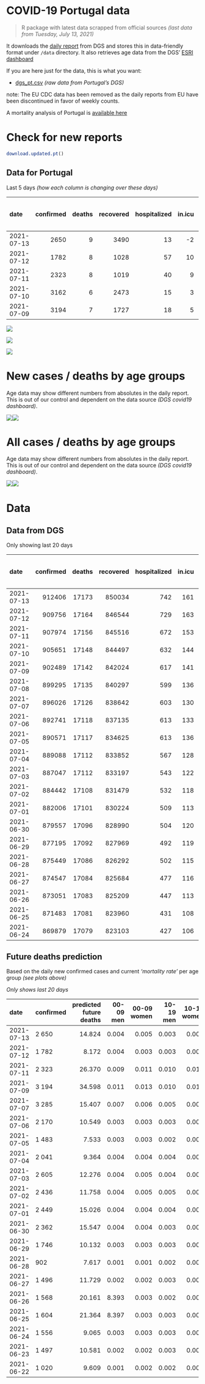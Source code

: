 COVID-19 Portugal data
================

> R package with latest data scrapped from official sources *(last data
> from Tuesday, July 13, 2021)*

It downloads the [daily
report](https://covid19.min-saude.pt/relatorio-de-situacao/) from DGS
and stores this in data-friendly format under `/data` directory. It also
retrieves age data from the DGS’ [ESRI
dashboard](https://covid19.min-saude.pt/ponto-de-situacao-atual-em-portugal/)

If you are here just for the data, this is what you want:

-   [dgs\_pt.csv](raw/master/data/dgs_pt.csv) *(raw data from Portugal’s
    DGS)*

note: The EU CDC data has been removed as the daily reports from EU have
been discontinued in favor of weekly counts.

A mortality analysis of Portugal is [available
here](https://averissimo.github.io/covid19-analysis/mortality.html)

# Check for new reports

``` r
download.updated.pt()
```

## Data for Portugal

Last 5 days *(how each column is changing over these days)*

| date       | confirmed | deaths | recovered | hospitalized | in.icu | first vaccine | second vaccine | confirmed m 00-09 | confirmed w 00-09 | confirmed m 10-19 | confirmed w 10-19 | confirmed m 20-29 | confirmed w 20-29 | confirmed m 30-39 | confirmed w 30-39 | confirmed m 40-49 | confirmed w 40-49 | confirmed m 50-59 | confirmed w 50-59 | confirmed m 60-69 | confirmed w 60-69 | confirmed m 70-79 | confirmed w 70-79 | confirmed m 80+ | confirmed w 80+ | death m 00-09 | death w 00-09 | death m 10-19 | death w 10-19 | death m 20-29 | death w 20-29 | death m 30-39 | death w 30-39 | death m 40-49 | death w 40-49 | death m 50-59 | death w 50-59 | death m 60-69 | death w 60-69 | death m 70-79 | death w 70-79 | death m 80+ | death w 80+ |
|:-----------|----------:|-------:|----------:|-------------:|-------:|--------------:|---------------:|------------------:|------------------:|------------------:|------------------:|------------------:|------------------:|------------------:|------------------:|------------------:|------------------:|------------------:|------------------:|------------------:|------------------:|------------------:|------------------:|----------------:|----------------:|--------------:|--------------:|--------------:|--------------:|--------------:|--------------:|--------------:|--------------:|--------------:|--------------:|--------------:|--------------:|--------------:|--------------:|--------------:|--------------:|------------:|------------:|
| 2021-07-13 |      2650 |      9 |      3490 |           13 |     -2 |         44659 |          73413 |               107 |               123 |               137 |               164 |               397 |               326 |               246 |               219 |               221 |               213 |               112 |               110 |                57 |                74 |                29 |                37 |              16 |              27 |             0 |             0 |             0 |             0 |             0 |             0 |             1 |             0 |             0 |             0 |             0 |             0 |             1 |             1 |             2 |             3 |           0 |           1 |
| 2021-07-12 |      1782 |      8 |      1028 |           57 |     10 |            NA |             NA |               101 |                88 |               119 |               127 |               228 |               201 |               195 |               173 |               141 |               120 |                70 |                83 |                24 |                48 |                15 |                28 |               5 |              19 |             0 |             0 |             0 |             0 |             0 |             0 |             0 |             0 |             0 |             0 |             0 |             0 |             0 |             0 |             2 |             0 |           4 |           2 |
| 2021-07-11 |      2323 |      8 |      1019 |           40 |      9 |            NA |             NA |                NA |                NA |                NA |                NA |                NA |                NA |                NA |                NA |                NA |                NA |                NA |                NA |                NA |                NA |                NA |                NA |              NA |              NA |            NA |            NA |            NA |            NA |            NA |            NA |            NA |            NA |            NA |            NA |            NA |            NA |            NA |            NA |            NA |            NA |          NA |          NA |
| 2021-07-10 |      3162 |      6 |      2473 |           15 |      3 |            NA |             NA |                NA |                NA |                NA |                NA |                NA |                NA |                NA |                NA |                NA |                NA |                NA |                NA |                NA |                NA |                NA |                NA |              NA |              NA |            NA |            NA |            NA |            NA |            NA |            NA |            NA |            NA |            NA |            NA |            NA |            NA |            NA |            NA |            NA |            NA |          NA |          NA |
| 2021-07-09 |      3194 |      7 |      1727 |           18 |      5 |            NA |             NA |                NA |                NA |                NA |                NA |                NA |                NA |                NA |                NA |                NA |                NA |                NA |                NA |                NA |                NA |                NA |                NA |              NA |              NA |            NA |            NA |            NA |            NA |            NA |            NA |            NA |            NA |            NA |            NA |            NA |            NA |            NA |            NA |            NA |            NA |          NA |          NA |

![](README_files/figure-gfm/totals-1.svg)<!-- -->

![](README_files/figure-gfm/differential-1.svg)<!-- -->

![](README_files/figure-gfm/differential_7days-1.svg)<!-- -->

# New cases / deaths by age groups

Age data may show different numbers from absolutes in the daily report.
This is out of our control and dependent on the data source *(DGS
covid19 dashboard)*.

![](README_files/figure-gfm/new_cases_deaths-1.svg)<!-- -->![](README_files/figure-gfm/new_cases_deaths-2.svg)<!-- -->

# All cases / deaths by age groups

Age data may show different numbers from absolutes in the daily report.
This is out of our control and dependent on the data source *(DGS
covid19 dashboard)*.

![](README_files/figure-gfm/total_cases_deaths-1.svg)<!-- -->![](README_files/figure-gfm/total_cases_deaths-2.svg)<!-- -->

# Data

## Data from DGS

Only showing last 20 days

| date       | confirmed | deaths | recovered | hospitalized | in.icu | confirmed m 00-09 | confirmed w 00-09 | confirmed m 10-19 | confirmed w 10-19 | confirmed m 20-29 | confirmed w 20-29 | confirmed m 30-39 | confirmed w 30-39 | confirmed m 40-49 | confirmed w 40-49 | confirmed m 50-59 | confirmed w 50-59 | confirmed m 60-69 | confirmed w 60-69 | confirmed m 70-79 | confirmed w 70-79 | confirmed m 80+ | confirmed w 80+ | death m 00-09 | death w 00-09 | death m 10-19 | death w 10-19 | death m 20-29 | death w 20-29 | death m 30-39 | death w 30-39 | death m 40-49 | death w 40-49 | death m 50-59 | death w 50-59 | death m 60-69 | death w 60-69 | death m 70-79 | death w 70-79 | death m 80+ | death w 80+ | first vaccine | second vaccine |
|:-----------|----------:|-------:|----------:|-------------:|-------:|------------------:|------------------:|------------------:|------------------:|------------------:|------------------:|------------------:|------------------:|------------------:|------------------:|------------------:|------------------:|------------------:|------------------:|------------------:|------------------:|----------------:|----------------:|--------------:|--------------:|--------------:|--------------:|--------------:|--------------:|--------------:|--------------:|--------------:|--------------:|--------------:|--------------:|--------------:|--------------:|--------------:|--------------:|------------:|------------:|--------------:|---------------:|
| 2021-07-13 |    912406 |  17173 |    850034 |          742 |    161 |             26682 |             25539 |             43701 |             44111 |             64964 |             71469 |             61955 |             71572 |             67628 |             83749 |             58252 |             73603 |             42975 |             46967 |             27258 |             30571 |           23616 |           47218 |             1 |             1 |             1 |             1 |             7 |             5 |            25 |            20 |            93 |            63 |           339 |           136 |          1077 |           471 |          2309 |          1366 |        5168 |        6090 |       5977771 |        3881746 |
| 2021-07-12 |    909756 |  17164 |    846544 |          729 |    163 |             26575 |             25416 |             43564 |             43947 |             64567 |             71143 |             61709 |             71353 |             67407 |             83536 |             58140 |             73493 |             42918 |             46893 |             27229 |             30534 |           23600 |           47191 |             1 |             1 |             1 |             1 |             7 |             5 |            24 |            20 |            93 |            63 |           339 |           136 |          1076 |           470 |          2307 |          1363 |        5168 |        6089 |       5933112 |        3808333 |
| 2021-07-11 |    907974 |  17156 |    845516 |          672 |    153 |             26474 |             25328 |             43445 |             43820 |             64339 |             70942 |             61514 |             71180 |             67266 |             83416 |             58070 |             73410 |             42894 |             46845 |             27214 |             30506 |           23595 |           47172 |             1 |             1 |             1 |             1 |             7 |             5 |            24 |            20 |            93 |            63 |           339 |           136 |          1076 |           470 |          2305 |          1363 |        5164 |        6087 |            NA |             NA |
| 2021-07-10 |    905651 |  17148 |    844497 |          632 |    144 |                NA |                NA |                NA |                NA |                NA |                NA |                NA |                NA |                NA |                NA |                NA |                NA |                NA |                NA |                NA |                NA |              NA |              NA |            NA |            NA |            NA |            NA |            NA |            NA |            NA |            NA |            NA |            NA |            NA |            NA |            NA |            NA |            NA |            NA |          NA |          NA |            NA |             NA |
| 2021-07-09 |    902489 |  17142 |    842024 |          617 |    141 |             26224 |             25035 |             43024 |             43381 |             63646 |             70288 |             61015 |             70711 |             66883 |             82971 |             57857 |             73150 |             42771 |             46729 |             27159 |             30430 |           23576 |           47119 |             1 |             1 |             1 |             1 |             7 |             5 |            24 |            20 |            93 |            63 |           338 |           136 |          1074 |           468 |          2302 |          1360 |        5162 |        6086 |            NA |             NA |
| 2021-07-08 |    899295 |  17135 |    840297 |          599 |    136 |                NA |                NA |                NA |                NA |                NA |                NA |                NA |                NA |                NA |                NA |                NA |                NA |                NA |                NA |                NA |                NA |              NA |              NA |            NA |            NA |            NA |            NA |            NA |            NA |            NA |            NA |            NA |            NA |            NA |            NA |            NA |            NA |            NA |            NA |          NA |          NA |            NA |             NA |
| 2021-07-07 |    896026 |  17126 |    838642 |          603 |    130 |             25922 |             24705 |             42588 |             42866 |             62825 |             69469 |             60424 |             70119 |             66370 |             82451 |             57651 |             72900 |             42634 |             46575 |             27097 |             30349 |           23546 |           47035 |             1 |             1 |             1 |             1 |             7 |             5 |            24 |            20 |            92 |            63 |           336 |           136 |          1074 |           468 |          2298 |          1359 |        5158 |        6082 |       5915601 |        3710093 |
| 2021-07-06 |    892741 |  17118 |    837135 |          613 |    133 |             25742 |             24552 |             42351 |             42626 |             62413 |             69088 |             60116 |             69823 |             66124 |             82162 |             57532 |             72751 |             42558 |             46488 |             27056 |             30306 |           23536 |           47010 |             1 |             1 |             1 |             1 |             7 |             5 |            24 |            20 |            92 |            63 |           335 |           136 |          1074 |           468 |          2296 |          1359 |        5156 |        6079 |       5771249 |        3513739 |
| 2021-07-05 |    890571 |  17117 |    834625 |          613 |    136 |             25657 |             24470 |             42220 |             42481 |             62105 |             68820 |             59900 |             69635 |             65929 |             81973 |             57443 |             72658 |             42527 |             46429 |             27028 |             30282 |           23524 |           46996 |             1 |             1 |             1 |             1 |             7 |             5 |            24 |            20 |            92 |            63 |           335 |           136 |          1074 |           468 |          2296 |          1359 |        5156 |        6078 |       5702799 |        3435821 |
| 2021-07-04 |    889088 |  17112 |    833852 |          567 |    128 |             25581 |             24396 |             42113 |             42368 |             61916 |             68643 |             59758 |             69495 |             65820 |             81851 |             57397 |             72592 |             42495 |             46405 |             27007 |             30259 |           23516 |           46987 |             1 |             1 |             1 |             1 |             7 |             5 |            24 |            20 |            92 |            63 |           335 |           136 |          1074 |           467 |          2295 |          1359 |        5154 |        6077 |       5662065 |        3398503 |
| 2021-07-03 |    887047 |  17112 |    833197 |          543 |    122 |             25473 |             24298 |             41958 |             42213 |             61657 |             68390 |             59564 |             69308 |             65667 |             81687 |             57326 |             72496 |             42459 |             46359 |             26984 |             30233 |           23507 |           46973 |             1 |             1 |             1 |             1 |             7 |             5 |            24 |            20 |            92 |            63 |           335 |           136 |          1074 |           467 |          2295 |          1359 |        5154 |        6077 |       5589854 |        3332199 |
| 2021-07-02 |    884442 |  17108 |    831479 |          532 |    118 |             25354 |             24174 |             41773 |             42025 |             61311 |             68101 |             59297 |             69039 |             65479 |             81472 |             57223 |             72394 |             42397 |             46309 |             26962 |             30199 |           23496 |           46950 |             1 |             1 |             1 |             1 |             7 |             5 |            24 |            20 |            92 |            63 |           335 |           136 |          1074 |           467 |          2295 |          1358 |        5152 |        6076 |       5506650 |        3249196 |
| 2021-07-01 |    882006 |  17101 |    830224 |          509 |    113 |             25246 |             24058 |             41575 |             41851 |             60965 |             67805 |             59046 |             68828 |             65298 |             81300 |             57135 |             72303 |             42344 |             46255 |             26939 |             30161 |           23484 |           46932 |             1 |             1 |             1 |             1 |             7 |             5 |            24 |            20 |            92 |            63 |           335 |           136 |          1074 |           467 |          2293 |          1358 |        5148 |        6075 |       5413040 |        3158425 |
| 2021-06-30 |    879557 |  17096 |    828990 |          504 |    120 |             25151 |             23951 |             41419 |             41707 |             60642 |             67492 |             58822 |             68616 |             65122 |             81079 |             57039 |             72185 |             42286 |             46189 |             26897 |             30119 |           23471 |           46907 |             1 |             1 |             1 |             1 |             7 |             5 |            24 |            20 |            92 |            63 |           335 |           136 |          1074 |           466 |          2291 |          1358 |        5147 |        6074 |       5270193 |        3019844 |
| 2021-06-29 |    877195 |  17092 |    827969 |          492 |    119 |             25045 |             23859 |             41271 |             41525 |             60342 |             67248 |             58608 |             68423 |             64927 |             80867 |             56923 |             72068 |             42233 |             46129 |             26862 |             30079 |           23451 |           46884 |             1 |             1 |             1 |             1 |             7 |             5 |            24 |            20 |            92 |            63 |           335 |           136 |          1074 |           466 |          2290 |          1358 |        5147 |        6071 |       5149017 |        2922293 |
| 2021-06-28 |    875449 |  17086 |    826292 |          502 |    115 |             24968 |             23794 |             41156 |             41404 |             60133 |             67060 |             58440 |             68262 |             64773 |             80716 |             56853 |             71981 |             42190 |             46082 |             26834 |             30051 |           23442 |           46869 |             1 |             1 |             1 |             1 |             7 |             5 |            24 |            20 |            92 |            63 |           335 |           136 |          1074 |           465 |          2289 |          1357 |        5146 |        6069 |       5086547 |        2870076 |
| 2021-06-27 |    874547 |  17084 |    825684 |          477 |    116 |             24947 |             23775 |             41088 |             41334 |             60041 |             66962 |             58357 |             68173 |             64694 |             80650 |             56799 |             71928 |             42165 |             46051 |             26824 |             30036 |           23432 |           46851 |             1 |             1 |             1 |             1 |             7 |             5 |            24 |            20 |            92 |            63 |           334 |           136 |          1074 |           465 |          2289 |          1357 |        5146 |        6068 |       5048460 |        2854857 |
| 2021-06-26 |    873051 |  17083 |    825209 |          447 |    113 |             24884 |             23716 |             40972 |             41241 |             59863 |             66802 |             58238 |             68047 |             64577 |             80513 |             56728 |             71843 |             42122 |             46002 |             26809 |             30015 |           23413 |           46829 |             1 |             1 |             1 |             1 |             7 |             5 |            24 |            20 |            92 |            63 |           334 |           136 |          1073 |           465 |          2289 |          1357 |        5146 |        6068 |       4987437 |        2817796 |
| 2021-06-25 |    871483 |  17081 |    823960 |          431 |    108 |            248816 |             23641 |             40872 |             41144 |             59690 |             66642 |             58085 |             67899 |             64458 |             80368 |             56658 |             71747 |             42087 |             45970 |             26785 |             29989 |           23398 |           46805 |             1 |             1 |             1 |             1 |             7 |             5 |            24 |            20 |            92 |            63 |           334 |           136 |          1073 |           465 |          2289 |          1356 |        5145 |        6068 |       4922099 |        2773507 |
| 2021-06-24 |    869879 |  17079 |    823103 |          427 |    106 |             24756 |             23574 |             40746 |             41026 |             59533 |             66473 |             57961 |             67760 |             64327 |             80236 |             56577 |             71642 |             42052 |             45919 |             26745 |             29964 |           23380 |           46789 |             1 |             1 |             1 |             1 |             7 |             5 |            24 |            20 |            92 |            63 |           334 |           136 |          1073 |           465 |          2289 |          1356 |        5144 |        6067 |       4858850 |        2725370 |

## Future deaths prediction

Based on the daily new confirmed cases and current *‘mortality rate’*
per age group *(see plots above)*

*Only shows last 20 days*

| date       | confirmed | predicted future deaths | 00-09 men | 00-09 women | 10-19 men | 10-19 women | 20-29 men | 20-29 women | 30-39 men | 30-39 women | 40-49 men | 40-49 women | 50-59 men | 50-59 women | 60-69 men | 60-69 women | 70-79 men | 70-79 women | 80+ men | 80+ women |
|:-----------|:----------|------------------------:|----------:|------------:|----------:|------------:|----------:|------------:|----------:|------------:|----------:|------------:|----------:|------------:|----------:|------------:|----------:|------------:|--------:|----------:|
| 2021-07-13 | 2 650     |                  14.824 |     0.004 |       0.005 |     0.003 |       0.004 |     0.043 |       0.023 |     0.099 |       0.061 |     0.304 |       0.160 |     0.652 |       0.203 |     1.428 |       0.742 |     2.457 |       1.653 |   3.501 |     3.482 |
| 2021-07-12 | 1 782     |                   8.172 |     0.004 |       0.003 |     0.003 |       0.003 |     0.025 |       0.014 |     0.079 |       0.048 |     0.194 |       0.090 |     0.407 |       0.153 |     0.601 |       0.481 |     1.271 |       1.251 |   1.094 |     2.451 |
| 2021-07-11 | 2 323     |                  26.370 |     0.009 |       0.011 |     0.010 |       0.010 |     0.075 |       0.046 |     0.201 |       0.131 |     0.527 |       0.335 |     1.240 |       0.480 |     3.083 |       1.163 |     4.659 |       3.396 |   4.158 |     6.836 |
| 2021-07-09 | 3 194     |                  34.598 |     0.011 |       0.013 |     0.010 |       0.012 |     0.088 |       0.057 |     0.238 |       0.165 |     0.705 |       0.391 |     1.199 |       0.462 |     3.433 |       1.544 |     5.252 |       3.619 |   6.565 |    10.834 |
| 2021-07-07 | 3 285     |                  15.407 |     0.007 |       0.006 |     0.005 |       0.005 |     0.044 |       0.027 |     0.124 |       0.083 |     0.338 |       0.217 |     0.693 |       0.275 |     1.905 |       0.872 |     3.473 |       1.921 |   2.188 |     3.224 |
| 2021-07-06 | 2 170     |                  10.549 |     0.003 |       0.003 |     0.003 |       0.003 |     0.033 |       0.019 |     0.087 |       0.053 |     0.268 |       0.142 |     0.518 |       0.172 |     0.777 |       0.592 |     2.372 |       1.072 |   2.626 |     1.806 |
| 2021-07-05 | 1 483     |                   7.533 |     0.003 |       0.003 |     0.002 |       0.003 |     0.020 |       0.012 |     0.057 |       0.039 |     0.150 |       0.092 |     0.268 |       0.122 |     0.802 |       0.241 |     1.779 |       1.028 |   1.751 |     1.161 |
| 2021-07-04 | 2 041     |                   9.364 |     0.004 |       0.004 |     0.004 |       0.004 |     0.028 |       0.018 |     0.078 |       0.052 |     0.210 |       0.123 |     0.413 |       0.177 |     0.902 |       0.461 |     1.948 |       1.162 |   1.970 |     1.806 |
| 2021-07-03 | 2 605     |                  12.276 |     0.004 |       0.005 |     0.004 |       0.004 |     0.037 |       0.020 |     0.108 |       0.075 |     0.259 |       0.162 |     0.599 |       0.188 |     1.554 |       0.501 |     1.864 |       1.519 |   2.407 |     2.966 |
| 2021-07-02 | 2 436     |                  11.758 |     0.004 |       0.005 |     0.005 |       0.004 |     0.037 |       0.021 |     0.101 |       0.059 |     0.249 |       0.129 |     0.512 |       0.168 |     1.328 |       0.542 |     1.948 |       1.698 |   2.626 |     2.322 |
| 2021-07-01 | 2 449     |                  15.026 |     0.004 |       0.004 |     0.004 |       0.003 |     0.035 |       0.022 |     0.090 |       0.059 |     0.242 |       0.166 |     0.559 |       0.218 |     1.454 |       0.662 |     3.558 |       1.877 |   2.845 |     3.224 |
| 2021-06-30 | 2 362     |                  15.547 |     0.004 |       0.004 |     0.003 |       0.004 |     0.032 |       0.017 |     0.086 |       0.054 |     0.268 |       0.159 |     0.675 |       0.216 |     1.328 |       0.602 |     2.965 |       1.787 |   4.377 |     2.966 |
| 2021-06-29 | 1 746     |                  10.132 |     0.003 |       0.003 |     0.003 |       0.003 |     0.023 |       0.013 |     0.068 |       0.045 |     0.212 |       0.114 |     0.407 |       0.161 |     1.078 |       0.471 |     2.372 |       1.251 |   1.970 |     1.935 |
| 2021-06-28 | 902       |                   7.617 |     0.001 |       0.001 |     0.002 |       0.002 |     0.010 |       0.007 |     0.033 |       0.025 |     0.109 |       0.050 |     0.314 |       0.098 |     0.627 |       0.311 |     0.847 |       0.670 |   2.188 |     2.322 |
| 2021-06-27 | 1 496     |                  11.729 |     0.002 |       0.002 |     0.003 |       0.002 |     0.019 |       0.011 |     0.048 |       0.035 |     0.161 |       0.103 |     0.413 |       0.157 |     1.078 |       0.491 |     1.271 |       0.938 |   4.158 |     2.837 |
| 2021-06-26 | 1 568     |                  20.161 |     8.393 |       0.003 |     0.002 |       0.002 |     0.019 |       0.011 |     0.062 |       0.041 |     0.164 |       0.109 |     0.407 |       0.177 |     0.877 |       0.321 |     2.033 |       1.162 |   3.283 |     3.095 |
| 2021-06-25 | 1 604     |                  21.364 |     8.397 |       0.003 |     0.003 |       0.003 |     0.017 |       0.012 |     0.050 |       0.039 |     0.180 |       0.099 |     0.471 |       0.194 |     0.877 |       0.511 |     3.388 |       1.117 |   3.939 |     2.064 |
| 2021-06-24 | 1 556     |                   9.065 |     0.003 |       0.003 |     0.003 |       0.003 |     0.018 |       0.010 |     0.046 |       0.040 |     0.168 |       0.117 |     0.413 |       0.126 |     0.877 |       0.622 |     1.864 |       1.117 |   1.313 |     2.322 |
| 2021-06-23 | 1 497     |                  10.581 |     0.002 |       0.002 |     0.003 |       0.002 |     0.020 |       0.011 |     0.053 |       0.038 |     0.172 |       0.093 |     0.460 |       0.161 |     0.802 |       0.481 |     1.609 |       0.849 |   3.501 |     2.322 |
| 2021-06-22 | 1 020     |                   9.609 |     0.001 |       0.002 |     0.002 |       0.001 |     0.011 |       0.008 |     0.036 |       0.023 |     0.121 |       0.065 |     0.279 |       0.120 |     0.601 |       0.311 |     1.609 |       0.983 |   3.501 |     1.935 |
